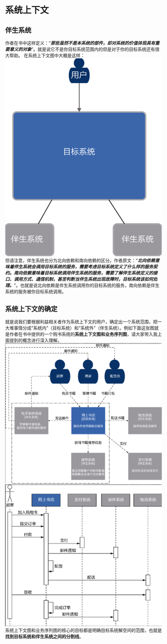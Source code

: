 # 系统上下文

## 伴生系统

作者在书中这样定义：“**_那些虽然不是本系统的部件，却对系统的价值体现具有重要意义的对象_**”。就是说它不是你目标系统范围内的但是对于你的目标系统还有很大帮助。
在系统上下文图中大概是这样：
![Alt](./image/系统上下文图.png)
但请注意，伴生系统也分为北向依赖和南向依赖的区分。作者原文：“**_北向依赖意味着伴生系统会调用目标系统的服务，需要考虑目标系统定义了什么样的服务契约。南向依赖意味着目标系统调用伴生系统的服务，需要了解伴生系统定义的接口、调用方式、通信机制，甚至判断当伴生系统出现故障时，目标系统该如何处理。_**”。也就是说北向依赖是伴生系统调用你的目标系统的服务，南向依赖是伴生系统的服务被你目标系统调用。

## 系统上下文的确定

就是说我们要根据利益相关者作为系统上下文的用户，确定出一个系统范围，把一大堆事情分成“系统内”（目标系统）和“系统外”（伴生系统）。例如下面这张图就是作者在书中提供的一个购书系统的**系统上下文图和业务序列图**，请大家带入我上面提到的概念进行深入理解。
![Alt](./image/购书系统.png)
![Alt](./image/购书业务序列图.png)
系统上下文图和业务序列图的核心的目标都是明确目标系统解空间的范围，也就是**找到目标系统和伴生系统之间的分割线**。
